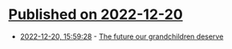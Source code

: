 # [Published on 2022-12-20](index.md)

* [2022-12-20, 15:59:28](https://news.ycombinator.com/item?id=34067699) - [The future our grandchildren deserve](https://www.gatesnotes.com/About-Bill-Gates/The-Year-Ahead-2023)
